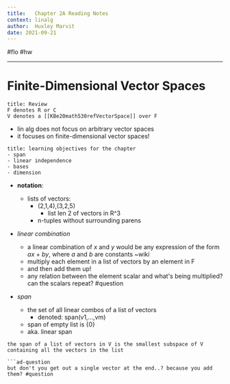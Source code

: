 ```yaml
---
title:   Chapter 2A Reading Notes
context: linalg
author:  Huxley Marvit
date: 2021-09-21
---
```


#flo #hw

***


# Finite-Dimensional Vector Spaces

```ad-tip
title: Review
F denotes R or C
V denotes a [[KBe20math530refVectorSpace]] over F 
```


- lin alg does not focus on arbitrary vector spaces
- it focuses on finite-dimensional vector spaces!

```ad-abstract
title: learning objectives for the chapter
- span
- linear independence 
- bases 
- dimension

```

- **notation**:
	- lists of vectors:
		- (2,1,4),(3,2,5)
			- list len 2 of vectors in R^3
		- n-tuples without surrounding parens
		
- *linear combination*
	- a linear combination of _x_ and _y_ would be any expression of the form _ax_ + _by_, where _a_ and _b_ are constants ~wiki
	- multiply each element in a list of vectors by an element in F
	- and then add them up!
	- any relation between the element scalar and what's being multiplied? can the scalars repeat?  #question
	
- *span*
	- the set of all linear combos of a list of vectors
		- denoted: span(v1,...,vm)
	- span of empty list is {0}
	- aka. linear span

```ad-tip
the span of a list of vectors in V is the smallest subspace of V containing all the vectors in the list

```ad-question
but don't you get out a single vector at the end..? because you add them? #question 
```

```







































